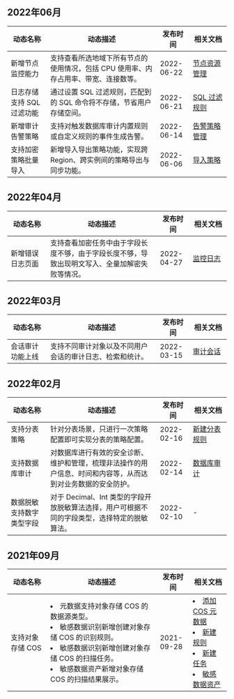 ## 2022年06月
<table>
<thead>
<tr>
<th width="18%">动态名称</th>
<th width="50%">动态描述</th>
<th width="15%">发布时间</th>
<th width="17%">相关文档</th>
</tr>
</thead>
<tbody>
<tr>
<td>新增节点监控能力</td>
<td> 支持查看所选地域下所有节点的使用情况，包括 CPU 使用率、内存占用率、带宽、连接数等。</td>
<td> 2022-06-22</td>
<td>
<a href="https://cloud.tencent.com/document/product/1303/75681">节点资源管理</a>
</td>
</tr>
<tr>
<td>日志存储支持 SQL 过滤功能</td>
<td> 通过设置 SQL 过滤规则，匹配到的 SQL 命令将不存储，节省用户存储空间。</td>
<td> 2022-06-21</td>
<td>
<a href="https://cloud.tencent.com/document/product/1303/76206">SQL 过滤规则</a>
</td>
</tr>
<tr>
<td>新增审计告警策略</td>
<td> 支持对触发数据库审计内置规则或自定义规则的事件生成告警。</td>
<td> 2022-06-14</td>
<td>
<a href="https://cloud.tencent.com/document/product/1303/75682">告警策略管理</a>
</td>
</tr>
<tr>
<td>支持加密策略批量导入</td>
<td>新增导入导出策略功能，实现跨 Region、跨实例间的策略导出与同步功能。</td>
<td> 2022-06-06</td>
<td>
<a href="https://cloud.tencent.com/document/product/1303/75221">导入策略</a>
</td>
</tr>
</tbody></table>



## 2022年04月
<table>
<thead>
<tr>
<th width="18%">动态名称</th>
<th width="50%">动态描述</th>
<th width="15%">发布时间</th>
<th width="17%">相关文档</th>
</tr>
</thead>
<tbody>
<tr>
<td>新增错误日志页面</td>
<td>支持查看加密任务中由于字段长度不够，由于字段长度不够，导致出现明文写入、全量加解密失败等情况。</td>
<td> 2022-04-27</td>
<td>
<a href="https://cloud.tencent.com/document/product/1303/73738">监控日志</a>
</td>
</tr>
</tbody></table>


## 2022年03月
<table>
<thead>
<tr>
<th width="18%">动态名称</th>
<th width="50%">动态描述</th>
<th width="15%">发布时间</th>
<th width="17%">相关文档</th>
</tr>
</thead>
<tbody>
<tr>
<td>会话审计功能上线</td>
<td>支持不同审计对象以及不同用户会话的审计日志、检索和统计。</td>
<td> 2022-03-15</td>
<td>
<a href="https://cloud.tencent.com/document/product/1303/71685">审计会话</a>
</td>
</tr>
</tbody></table>



## 2022年02月
<table>
<thead>
<tr>
<th width="18%">动态名称</th>
<th width="50%">动态描述</th>
<th width="15%">发布时间</th>
<th width="17%">相关文档</th>
</tr>
</thead>
<tbody>
<tr>
<td>支持分表策略</td>
<td>针对分表场景，只进行一次策略配置即可实现分表的策略配置。</td>
<td> 2022-02-16</td>
<td>
<a href="https://cloud.tencent.com/document/product/1303/68074">新建分表规则</a>
</td>
</tr>
<tr>
<td>支持数据库审计</td>
<td>对数据库进行有效的安全诊断、维护和管理，梳理非法操作的用户信息、时间和内容等，从而达到对业务数据的安全防护。</td>
<td> 2022-02-14</td>
<td>
<a href="https://cloud.tencent.com/document/product/1303/69141">数据库审计</a>
</td>
</tr>
<tr>
<td>数据脱敏支持数字类型字段	</td>
<td>对于 Decimal、Int 类型的字段开放脱敏算法选择，用户可根据不同的字段类型，选择特定的脱敏算法。</td>
<td> 2022-02-10</td>
<td>-</td>
</tr>
</tbody></table>

## 2021年09月
<table>
<thead>
<tr>
<th width="18%">动态名称</th>
<th width="50%">动态描述</th>
<th width="15%">发布时间</th>
<th width="17%">相关文档</th>
</tr>
</thead>
<tbody>
<tr>
<td>支持对象存储 COS</td>
<td>
<li>元数据支持对象存储 COS 的数据源类型。</li>
<li>敏感数据识别新增创建对象存储 COS 的识别规则。</li>
<li>敏感数据识别新增创建对象存储 COS 的扫描任务。</li>
<li>敏感数据资产新增对象存储 COS 的扫描结果展示。</li>
</td>
<td> 2021-09-28</td>
<td>
<li><a href="https://cloud.tencent.com/document/product/1303/61510">添加 COS 元数据 </a></li>
<li><a href="https://cloud.tencent.com/document/product/1303/56676">新建规则 </a></li>
<li><a href="https://cloud.tencent.com/document/product/1303/56688">新建任务 </a></li>
<li><a href="https://cloud.tencent.com/document/product/1303/60703">敏感数据资产 </a></li>
</td>
</tr>
</tbody></table>
